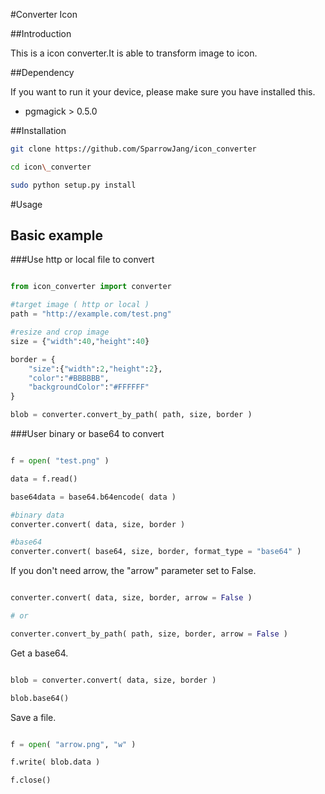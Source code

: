 #Converter Icon

##Introduction

This is a icon converter.It is able to transform image to icon.


##Dependency

If you want to run it your device, please make sure you have installed this.

* pgmagick > 0.5.0


##Installation

``` bash
git clone https://github.com/SparrowJang/icon_converter

cd icon\_converter

sudo python setup.py install
```

#Usage

## Basic example

###Use http or local file to convert

``` python

from icon_converter import converter

#target image ( http or local )
path = "http://example.com/test.png"

#resize and crop image
size = {"width":40,"height":40}

border = {
    "size":{"width":2,"height":2},
    "color":"#BBBBBB",
    "backgroundColor":"#FFFFFF"
}

blob = converter.convert_by_path( path, size, border )

```

###User binary or base64 to convert

``` python

f = open( "test.png" )

data = f.read()

base64data = base64.b64encode( data )

#binary data
converter.convert( data, size, border )

#base64
converter.convert( base64, size, border, format_type = "base64" )

```

If you don't need arrow, the "arrow" parameter set to False.

``` python

converter.convert( data, size, border, arrow = False )

# or

converter.convert_by_path( path, size, border, arrow = False )
```

Get a base64.

``` python

blob = converter.convert( data, size, border )

blob.base64()
```

Save a file.

``` python

f = open( "arrow.png", "w" )

f.write( blob.data )

f.close()
```

